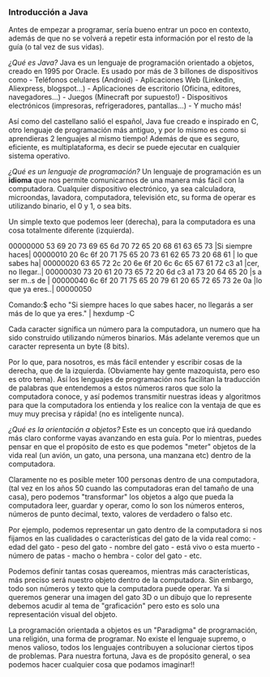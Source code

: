 ### Introducción a Java

Antes de empezar a programar, sería bueno entrar un poco en contexto, además de que no se volverá a repetir esta información por el resto de la guía (o tal vez de sus vidas).

*¿Qué es Java?*
Java es un lenguaje de programación orientado a objetos, creado en 1995 por Oracle. Es usado por más de 3 billones de dispositivos como
     - Teléfonos celulares (Android)
     - Aplicaciones Web (Linkedin, Aliexpress, blogspot...)
     - Aplicaciones de escritorio (Oficina, editores, navegadores...)
     - Juegos (Minecraft por supuesto!)
     - Dispositivos electrónicos (impresoras, refrigeradores, pantallas...)
     - Y mucho más!
     
Así como del castellano salió el español, Java fue creado e inspirado en C, otro lenguaje de programación más antiguo, y por lo mismo es como si aprendieras 2 lenguajes al mismo tiempo! Además de que es seguro, eficiente, es multiplataforma, es decir se puede ejecutar en cualquier sistema operativo.

*¿Qué es un lenguaje de programación?*
Un lenguaje de programación es un **idioma** que nos permite comunicarnos de una manera más fácil con la computadora. Cualquier dispositivo electrónico, ya sea calculadora, microondas, lavadora, computadora, televisión etc, su forma de operar es utilizando binario, el 0 y 1, o sea bits.

Un simple texto que podemos leer (derecha), para la computadora es una cosa totalmente diferente (izquierda). 

00000000  53 69 20 73 69 65 6d 70  72 65 20 68 61 63 65 73  |Si siempre haces|
00000010  20 6c 6f 20 71 75 65 20  73 61 62 65 73 20 68 61  | lo que sabes ha|
00000020  63 65 72 2c 20 6e 6f 20  6c 6c 65 67 61 72 c3 a1  |cer, no llegar..|
00000030  73 20 61 20 73 65 72 20  6d c3 a1 73 20 64 65 20  |s a ser m..s de |
00000040  6c 6f 20 71 75 65 20 79  61 20 65 72 65 73 2e 0a  |lo que ya eres..|
00000050

Comando:$ echo "Si siempre haces lo que sabes hacer, no llegarás a ser más de lo que ya eres." | hexdump -C

Cada caracter significa un número para la computadora, un numero que ha sido construido utilizando números binarios. Más adelante veremos que un caracter representa un byte (8 bits).

Por lo que, para nosotros, es más fácil entender y escribir cosas de la derecha, que de la izquierda. (Obviamente hay gente mazoquista, pero eso es otro tema). Así los lenguajes de programación nos facilitan la traducción de palabras que entendemos a estos números raros que solo la computadora conoce, y así podemos transmitir nuestras ideas y algoritmos para que la computadora los entienda y los realice con la ventaja de que es muy muy precisa y rápida! (no es inteligente nunca).

*¿Qué es la orientación a objetos?*
Este es un concepto que irá quedando más claro conforme vayas avanzando en esta guía. Por lo mientras, puedes pensar en que el propósito de esto es que podemos "meter" objetos de la vida real (un avión, un gato, una persona, una manzana etc) dentro de la computadora.

Claramente no es posible meter 100 personas dentro de una computadora, (tal vez en los años 50 cuando las computadoras eran del tamaño de una casa), pero podemos "transformar" los objetos a algo que pueda la computadora leer, guardar y operar, como lo son los números enteros, números de punto decimal, texto, valores de verdadero o falso etc.

Por ejemplo, podemos representar un gato dentro de la computadora si nos fijamos en las cualidades o características del gato de la vida real como:
    - edad del gato
    - peso del gato
    - nombre del gato
    - está vivo o esta muerto
    - número de patas
    - macho o hembra
    - color del gato
    - etc.

Podemos definir tantas cosas quereamos, mientras más características, más preciso será nuestro objeto dentro de la computadora. Sin embargo, todo son números y texto que la computadora puede operar. Ya si queremos generar una imagen del gato 3D o un dibujo que lo represente debemos acudir al tema de "graficación" pero esto es solo una representación visual del objeto.

La programación orientada a objetos es un "Paradigma" de programación, una religión, una forma de programar. No existe el lenguaje supremo, o menos valioso, todos los lenguajes contribuyen a solucionar ciertos tipos de problemas. Para nuestra fortuna, Java es de propósito general, o sea podemos hacer cualquier cosa que podamos imaginar!!

